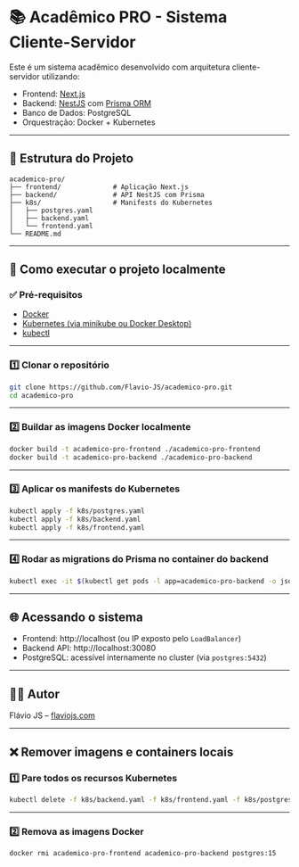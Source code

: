 # 📚 Acadêmico PRO - Sistema Cliente-Servidor

Este é um sistema acadêmico desenvolvido com arquitetura cliente-servidor utilizando:

- Frontend: [Next.js](https://nextjs.org/)
- Backend: [NestJS](https://nestjs.com/) com [Prisma ORM](https://www.prisma.io/)
- Banco de Dados: PostgreSQL
- Orquestração: Docker + Kubernetes

---

## 🧱 Estrutura do Projeto

```
academico-pro/
├── frontend/             # Aplicação Next.js
├── backend/              # API NestJS com Prisma
├── k8s/                  # Manifests do Kubernetes
│   ├── postgres.yaml
│   ├── backend.yaml
│   └── frontend.yaml
└── README.md
```

---

## 🚀 Como executar o projeto localmente

### ✅ Pré-requisitos

- [Docker](https://www.docker.com/)
- [Kubernetes (via minikube ou Docker Desktop)](https://kubernetes.io/)
- [kubectl](https://kubernetes.io/docs/tasks/tools/)

---

### 1️⃣ Clonar o repositório

```bash
git clone https://github.com/Flavio-JS/academico-pro.git
cd academico-pro
```

---

### 2️⃣ Buildar as imagens Docker localmente

```bash
docker build -t academico-pro-frontend ./academico-pro-frontend
docker build -t academico-pro-backend ./academico-pro-backend
```

---

### 3️⃣ Aplicar os manifests do Kubernetes

```bash
kubectl apply -f k8s/postgres.yaml
kubectl apply -f k8s/backend.yaml
kubectl apply -f k8s/frontend.yaml
```

---

### 4️⃣ Rodar as migrations do Prisma no container do backend

```bash
kubectl exec -it $(kubectl get pods -l app=academico-pro-backend -o jsonpath='{.items[0].metadata.name}') -- npx prisma migrate deploy
```

---

## 🌐 Acessando o sistema

- Frontend: http://localhost (ou IP exposto pelo `LoadBalancer`)
- Backend API: http://localhost:30080
- PostgreSQL: acessível internamente no cluster (via `postgres:5432`)

---

## 👨‍🏫 Autor

Flávio JS – [flaviojs.com](https://www.flaviojs.com)

---

## ❌ Remover imagens e containers locais

### 1️⃣ Pare todos os recursos Kubernetes

```bash
kubectl delete -f k8s/backend.yaml -f k8s/frontend.yaml -f k8s/postgres.yaml
```

---

### 2️⃣ Remova as imagens Docker

```bash
docker rmi academico-pro-frontend academico-pro-backend postgres:15
```
